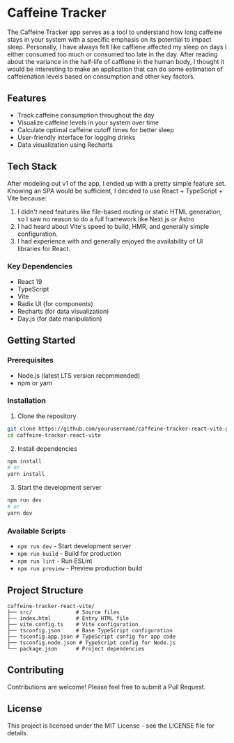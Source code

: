 # Caffeine Tracker

The Caffeine Tracker app serves as a tool to understand how long caffeine stays in your system with a specific emphasis on its potential to impact sleep. Personally, I have always felt like caffiene affected my sleep on days I either consumed too much or consumed too late in the day. After reading about the variance in the half-life of caffiene in the human body, I thought it would be interesting to make an application that can do some estimation of caffeienation levels based on consumption and other key factors.  

## Features

- Track caffeine consumption throughout the day
- Visualize caffeine levels in your system over time
- Calculate optimal caffeine cutoff times for better sleep
- User-friendly interface for logging drinks
- Data visualization using Recharts

## Tech Stack

After modeling out v1 of the app, I ended up with a pretty simple feature set. Knowing an SPA would be sufficient, I decided to use React + TypeScript + Vite because:

1. I didn't need features like file-based routing or static HTML generation, so I saw no reason to do a full framework like Next.js or Astro
2. I had heard about Vite's speed to build, HMR, and generally simple configuration.
3. I had experience with and generally enjoyed the availability of UI libraries for React.

### Key Dependencies

- React 19
- TypeScript
- Vite
- Radix UI (for components)
- Recharts (for data visualization)
- Day.js (for date manipulation)

## Getting Started

### Prerequisites

- Node.js (latest LTS version recommended)
- npm or yarn

### Installation

1. Clone the repository
```bash
git clone https://github.com/yourusername/caffeine-tracker-react-vite.git
cd caffeine-tracker-react-vite
```

2. Install dependencies
```bash
npm install
# or
yarn install
```

3. Start the development server
```bash
npm run dev
# or
yarn dev
```

### Available Scripts

- `npm run dev` - Start development server
- `npm run build` - Build for production
- `npm run lint` - Run ESLint
- `npm run preview` - Preview production build

## Project Structure

```
caffeine-tracker-react-vite/
├── src/              # Source files
├── index.html        # Entry HTML file
├── vite.config.ts    # Vite configuration
├── tsconfig.json     # Base TypeScript configuration
├── tsconfig.app.json # TypeScript config for app code
├── tsconfig.node.json # TypeScript config for Node.js
└── package.json      # Project dependencies
```

## Contributing

Contributions are welcome! Please feel free to submit a Pull Request.

## License

This project is licensed under the MIT License - see the LICENSE file for details.
